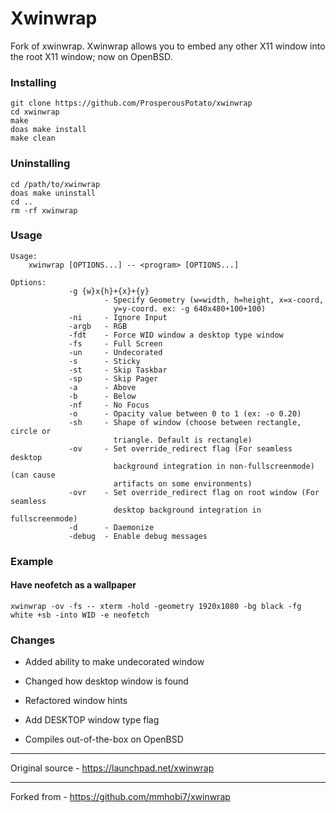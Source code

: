 # Xwinwrap

Fork of xwinwrap.
Xwinwrap allows you to embed any other X11 window into the root X11 window; now on OpenBSD.

### Installing

```
git clone https://github.com/ProsperousPotato/xwinwrap
cd xwinwrap
make
doas make install
make clean
```

### Uninstalling 

```
cd /path/to/xwinwrap
doas make uninstall
cd ..
rm -rf xwinwrap
```

### Usage

```
Usage: 
    xwinwrap [OPTIONS...] -- <program> [OPTIONS...]
 
Options:
             -g {w}x{h}+{x}+{y}    
                     - Specify Geometry (w=width, h=height, x=x-coord,
                       y=y-coord. ex: -g 640x480+100+100)
             -ni     - Ignore Input
             -argb   - RGB
             -fdt    - Force WID window a desktop type window
             -fs     - Full Screen
             -un     - Undecorated
             -s      - Sticky
             -st     - Skip Taskbar
             -sp     - Skip Pager
             -a      - Above
             -b      - Below
             -nf     - No Focus
             -o      - Opacity value between 0 to 1 (ex: -o 0.20)
             -sh     - Shape of window (choose between rectangle, circle or
                       triangle. Default is rectangle)
             -ov     - Set override_redirect flag (For seamless desktop
                       background integration in non-fullscreenmode) (can cause
                       artifacts on some environments)
             -ovr    - Set override_redirect flag on root window (For seamless
                       desktop background integration in fullscreenmode)
             -d      - Daemonize
             -debug  - Enable debug messages
```

### Example

#### Have neofetch as a wallpaper

`xwinwrap -ov -fs -- xterm -hold -geometry 1920x1080 -bg black -fg white +sb -into WID -e neofetch`

### Changes

* Added ability to make undecorated window
* Changed how desktop window is found
* Refactored window hints
* Add DESKTOP window type flag

* Compiles out-of-the-box on OpenBSD

----
Original source - https://launchpad.net/xwinwrap

----
Forked from - https://github.com/mmhobi7/xwinwrap
